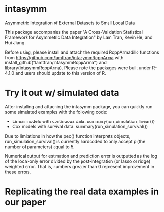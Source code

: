 # intasymm
Asymmetric Integration of External Datasets to Small Local Data

This package accompanies the paper "A Cross-Validation Statistical Framework for Asymmetric Data Integration" by Lam Tran, Kevin He, and Hui Jiang.

Before using, please install and attach the required RcppArmadillo functions from https://github.com/lamttran/intasymmRcppArma with install_github("lamttran/intasymmRcppArma") and  library(intasymmRcppArma). Please note the packages were built under R-4.1.0 and users should update to this version of R.

# Try it out w/ simulated data
After installing and attaching the intasymm package, you can quickly run some simulated examples with the following code:

- Linear models with continuous data: summary(run_simulation_linear()) 
- Cox models with survival data: summary(run_simulation_survival())

Due to limitations in how the pec() function interprets objects, run_simulation_survival() is currently hardcoded to only accept p (the number of parameters) equal to 5. 

Numerical output for estimation and prediction error is outputted as the log of the local-only error divided by the post-integration (or lasso or ridge) weighted error. That is, numbers greater than 0 represent improvement in these errors.

# Replicating the real data examples in our paper
